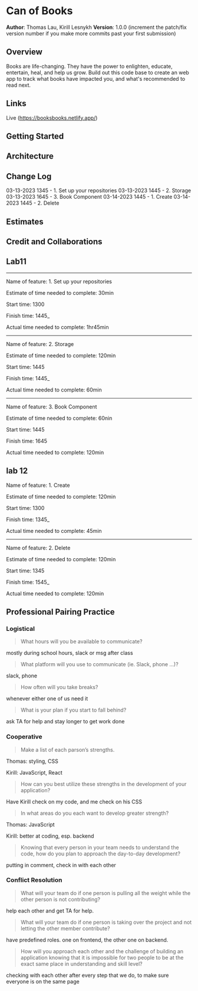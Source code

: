 # Can of Books

**Author**: Thomas Lau, Kirill Lesnykh
**Version**: 1.0.0 (increment the patch/fix version number if you make more commits past your first submission)

## Overview
Books are life-changing. They have the power to enlighten, educate, entertain, heal, and help us grow. Build out this code base to create an web app to track what books have impacted you, and what's recommended to read next.

## Links

Live (https://booksbooks.netlify.app/)

## Getting Started
<!-- What are the steps that a user must take in order to build this app on their own machine and get it running? -->

## Architecture
<!-- Provide a detailed description of the application design. What technologies (languages, libraries, etc) you're using, and any other relevant design information. -->

## Change Log
<!-- Use this area to document the iterative changes made to your application as each feature is successfully implemented. Use time stamps. Here's an example:

01-01-2001 4:59pm - Application now has a fully-functional express server, with a GET route for the location resource. -->

03-13-2023 1345 - 1. Set up your repositories
03-13-2023 1445 - 2. Storage
03-13-2023 1645 - 3. Book Component
03-14-2023 1445 - 1. Create
03-14-2023 1445 - 2. Delete

## Estimates
<!-- See below -->

## Credit and Collaborations
<!-- Give credit (and a link) to other people or resources that helped you build this application. -->

## Lab11

-----
Name of feature: 1. Set up your repositories

Estimate of time needed to complete: 30min

Start time: 1300

Finish time: 1445_

Actual time needed to complete: 1hr45min

-----

Name of feature: 2. Storage

Estimate of time needed to complete: 120min

Start time: 1445

Finish time: 1445_

Actual time needed to complete: 60min

-----

Name of feature: 3. Book Component

Estimate of time needed to complete: 60nin

Start time: 1445

Finish time: 1645

Actual time needed to complete: 120min

## lab 12

Name of feature: 1. Create

Estimate of time needed to complete: 120min

Start time: 1300

Finish time: 1345_

Actual time needed to complete: 45min

-----

Name of feature: 2. Delete

Estimate of time needed to complete: 120min

Start time: 1345

Finish time: 1545_

Actual time needed to complete: 120min


## Professional Pairing Practice

### Logistical

> What hours will you be available to communicate?

mostly during school hours, slack or msg after class

> What platform will you use to communicate (ie. Slack, phone …)?

slack, phone

> How often will you take breaks?

whenever either one of us need it

> What is your plan if you start to fall behind?

ask TA for help and stay longer to get work done

### Cooperative

> Make a list of each parson’s strengths.

Thomas: styling, CSS

Kirill: JavaScript, React

> How can you best utilize these strengths in the development of your application?

Have Kirill check on my code, and me check on his CSS

> In what areas do you each want to develop greater strength?

Thomas: JavaScript

Kirill: better at coding, esp. backend

> Knowing that every person in your team needs to understand the code, how do you plan to approach the day-to-day development?

putting in comment, check in with each other

### Conflict Resolution

> What will your team do if one person is pulling all the weight while the other person is not contributing?

help each other and get TA for help.

> What will your team do if one person is taking over the project and not letting the other member contribute?

have predefined roles. one on frontend, the other one on backend.

> How will you approach each other and the challenge of building an application knowing that it is impossible for two people to be at the exact same place in understanding and skill level?

checking with each other after every step that we do, to make sure everyone is on the same page